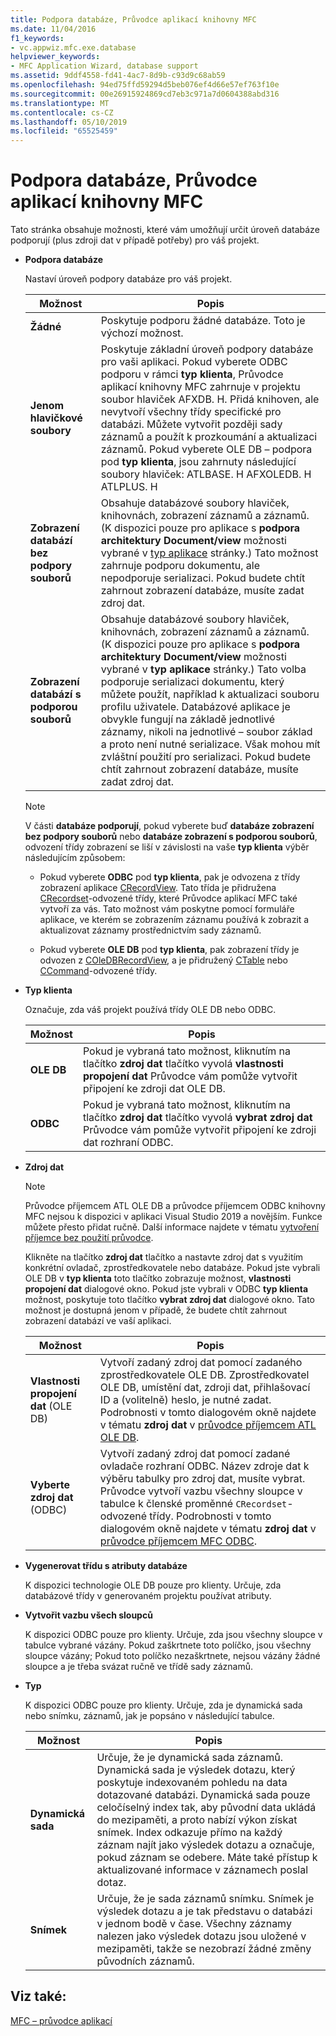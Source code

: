 ```yaml
---
title: Podpora databáze, Průvodce aplikací knihovny MFC
ms.date: 11/04/2016
f1_keywords:
- vc.appwiz.mfc.exe.database
helpviewer_keywords:
- MFC Application Wizard, database support
ms.assetid: 9ddf4558-fd41-4ac7-8d9b-c93d9c68ab59
ms.openlocfilehash: 94ed75ffd59294d5beb076ef4d66e57ef763f10e
ms.sourcegitcommit: 00e26915924869cd7eb3c971a7d0604388abd316
ms.translationtype: MT
ms.contentlocale: cs-CZ
ms.lasthandoff: 05/10/2019
ms.locfileid: "65525459"
---
```

# <a name="database-support-mfc-application-wizard"></a>Podpora databáze, Průvodce aplikací knihovny MFC

Tato stránka obsahuje možnosti, které vám umožňují určit úroveň databáze podporují (plus zdroji dat v případě potřeby) pro váš projekt.

- **Podpora databáze**

   Nastaví úroveň podpory databáze pro váš projekt.

   |Možnost|Popis|
   |------------|-----------------|
   |**Žádné**|Poskytuje podporu žádné databáze. Toto je výchozí možnost.|
   |**Jenom hlavičkové soubory**|Poskytuje základní úroveň podpory databáze pro vaši aplikaci. Pokud vyberete ODBC podporu v rámci **typ klienta**, Průvodce aplikací knihovny MFC zahrnuje v projektu soubor hlaviček AFXDB. H. Přidá knihoven, ale nevytvoří všechny třídy specifické pro databázi. Můžete vytvořit později sady záznamů a použít k prozkoumání a aktualizaci záznamů. Pokud vyberete OLE DB – podpora pod **typ klienta**, jsou zahrnuty následující soubory hlaviček: ATLBASE. H AFXOLEDB. H ATLPLUS. H|
   |**Zobrazení databází bez podpory souborů**|Obsahuje databázové soubory hlaviček, knihovnách, zobrazení záznamů a záznamů. (K dispozici pouze pro aplikace s **podpora architektury Document/view** možnosti vybrané v [typ aplikace](../../mfc/reference/application-type-mfc-application-wizard.md) stránky.) Tato možnost zahrnuje podporu dokumentu, ale nepodporuje serializaci. Pokud budete chtít zahrnout zobrazení databáze, musíte zadat zdroj dat.|
   |**Zobrazení databází s podporou souborů**|Obsahuje databázové soubory hlaviček, knihovnách, zobrazení záznamů a záznamů. (K dispozici pouze pro aplikace s **podpora architektury Document/view** možnosti vybrané v **typ aplikace** stránky.) Tato volba podporuje serializaci dokumentu, který můžete použít, například k aktualizaci souboru profilu uživatele. Databázové aplikace je obvykle fungují na základě jednotlivé záznamy, nikoli na jednotlivé – soubor základ a proto není nutné serializace. Však mohou mít zvláštní použití pro serializaci. Pokud budete chtít zahrnout zobrazení databáze, musíte zadat zdroj dat.|

   > [!NOTE]
   > V části **databáze podporují**, pokud vyberete buď **databáze zobrazení bez podpory souborů** nebo **databáze zobrazení s podporou souborů**, odvození třídy zobrazení se liší v závislosti na vaše **typ klienta** výběr následujícím způsobem:

   - Pokud vyberete **ODBC** pod **typ klienta**, pak je odvozena z třídy zobrazení aplikace [CRecordView](../../mfc/reference/crecordview-class.md). Tato třída je přidružena [CRecordset](../../mfc/reference/crecordset-class.md)-odvozené třídy, které Průvodce aplikací MFC také vytvoří za vás. Tato možnost vám poskytne pomocí formuláře aplikace, ve kterém se zobrazením záznamu používá k zobrazit a aktualizovat záznamy prostřednictvím sady záznamů.

   - Pokud vyberete **OLE DB** pod **typ klienta**, pak zobrazení třídy je odvozen z [COleDBRecordView](../../mfc/reference/coledbrecordview-class.md), a je přidružený [CTable](../../data/oledb/ctable-class.md) nebo [CCommand](../../data/oledb/ccommand-class.md)-odvozené třídy.

- **Typ klienta**

   Označuje, zda váš projekt používá třídy OLE DB nebo ODBC.

   |Možnost|Popis|
   |------------|-----------------|
   |**OLE DB**|Pokud je vybraná tato možnost, kliknutím na tlačítko **zdroj dat** tlačítko vyvolá **vlastnosti propojení dat** Průvodce vám pomůže vytvořit připojení ke zdroji dat OLE DB.|
   |**ODBC**|Pokud je vybraná tato možnost, kliknutím na tlačítko **zdroj dat** tlačítko vyvolá **vybrat zdroj dat** Průvodce vám pomůže vytvořit připojení ke zdroji dat rozhraní ODBC.|

- **Zdroj dat**

   > [!NOTE]
   > Průvodce příjemcem ATL OLE DB a průvodce příjemcem ODBC knihovny MFC nejsou k dispozici v aplikaci Visual Studio 2019 a novějším. Funkce můžete přesto přidat ručně. Další informace najdete v tématu [vytvoření příjemce bez použití průvodce](../../data/oledb/creating-a-consumer-without-using-a-wizard.md).

   Klikněte na tlačítko **zdroj dat** tlačítko a nastavte zdroj dat s využitím konkrétní ovladač, zprostředkovatele nebo databáze. Pokud jste vybrali OLE DB v **typ klienta** toto tlačítko zobrazuje možnost, **vlastnosti propojení dat** dialogové okno. Pokud jste vybrali v ODBC **typ klienta** možnost, poskytuje toto tlačítko **vybrat zdroj dat** dialogové okno. Tato možnost je dostupná jenom v případě, že budete chtít zahrnout zobrazení databází ve vaší aplikaci.

   |Možnost|Popis|
   |------------|-----------------|
   |**Vlastnosti propojení dat** (OLE DB)|Vytvoří zadaný zdroj dat pomocí zadaného zprostředkovatele OLE DB. Zprostředkovatel OLE DB, umístění dat, zdroji dat, přihlašovací ID a (volitelně) heslo, je nutné zadat. Podrobnosti v tomto dialogovém okně najdete v tématu **zdroj dat** v [průvodce příjemcem ATL OLE DB](../../atl/reference/atl-ole-db-consumer-wizard.md).|
   |**Vyberte zdroj dat** (ODBC)|Vytvoří zadaný zdroj dat pomocí zadané ovladače rozhraní ODBC. Název zdroje dat k výběru tabulky pro zdroj dat, musíte vybrat. Průvodce vytvoří vazbu všechny sloupce v tabulce k členské proměnné `CRecordset`-odvozené třídy. Podrobnosti v tomto dialogovém okně najdete v tématu **zdroj dat** v [průvodce příjemcem MFC ODBC](../../mfc/reference/mfc-odbc-consumer-wizard.md).|

- **Vygenerovat třídu s atributy databáze**

   K dispozici technologie OLE DB pouze pro klienty. Určuje, zda databázové třídy v generovaném projektu používat atributy.

- **Vytvořit vazbu všech sloupců**

   K dispozici ODBC pouze pro klienty. Určuje, zda jsou všechny sloupce v tabulce vybrané vázány. Pokud zaškrtnete toto políčko, jsou všechny sloupce vázány; Pokud toto políčko nezaškrtnete, nejsou vázány žádné sloupce a je třeba svázat ručně ve třídě sady záznamů.

- **Typ**

   K dispozici ODBC pouze pro klienty. Určuje, zda je dynamická sada nebo snímku, záznamů, jak je popsáno v následující tabulce.

   |Možnost|Popis|
   |------------|-----------------|
   |**Dynamická sada**|Určuje, že je dynamická sada záznamů. Dynamická sada je výsledek dotazu, který poskytuje indexovaném pohledu na data dotazované databázi. Dynamická sada pouze celočíselný index tak, aby původní data ukládá do mezipaměti, a proto nabízí výkon získat snímek. Index odkazuje přímo na každý záznam najít jako výsledek dotazu a označuje, pokud záznam se odebere. Máte také přístup k aktualizované informace v záznamech poslal dotaz.|
   |**Snímek**|Určuje, že je sada záznamů snímku. Snímek je výsledek dotazu a je tak představu o databázi v jednom bodě v čase. Všechny záznamy nalezen jako výsledek dotazu jsou uložené v mezipaměti, takže se nezobrazí žádné změny původních záznamů.|

## <a name="see-also"></a>Viz také:

[MFC – průvodce aplikací](../../mfc/reference/mfc-application-wizard.md)
